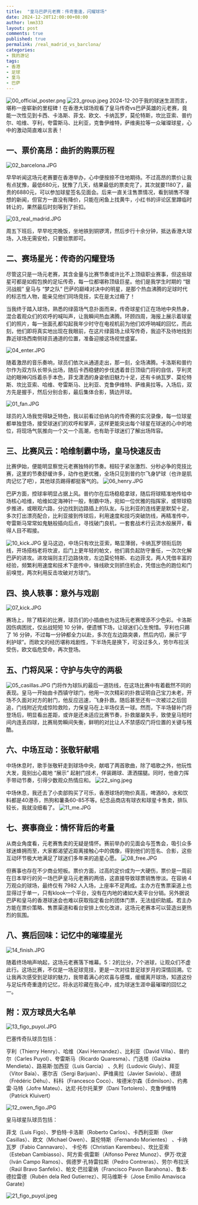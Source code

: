```yaml
---
title:  "皇马巴萨元老赛：传奇重逢，闪耀球场"
date: 2024-12-20T12:00:00+08:00
author: lmm333
layout: post
comments: true
published: true
permalink: /real_madrid_vs_barclona/
categories:
- 我的游记
tags:
- 香港
- 足球
- 皇马
- 巴萨
---
```

![00_official_poster.png](../images/2024/2024-12-20-real_madrid_vs_barclona/00_official_poster.png)
![23_group.jpeg](../images/2024/2024-12-20-real_madrid_vs_barclona/23_group.jpeg)
2024-12-20于我的球迷生涯而言，堪称一座崭新的里程碑！在香港大球场观看了皇马传奇vs巴萨英雄的元老赛，竟能一次性见到卡西、卡洛斯、菲戈、欧文、卡纳瓦罗，莫伦特斯，坎比亚索、普约尔、哈维、亨利，夸雷斯马、比利亚，克鲁伊维特，萨维奥拉等一众璀璨球星，心中的激动简直难以言表！
<!--more-->

## 一、票价高昂：曲折的购票历程
![02_barcelona.JPG](../images/2024/2024-12-20-real_madrid_vs_barclona/02_barcelona.JPG)

早早听闻这场元老赛要在香港举办，心中便按捺不住地期待。不过高昂的票价让我有点犹豫，最低680元，犹豫了几天，结果最低的票卖完了，其次就要1180了，最贵的6880元，可以参加球星签名见面会。后来一直关注售票情况，看到销售不理想的新闻，但官方一直没有降价，只能在闲鱼上找黄牛，小红书的评论区里蹲临时转让的，果然最后时刻等到了折扣。

![03_real_madrid.JPG](../images/2024/2024-12-20-real_madrid_vs_barclona/03_real_madrid.JPG)

周五下班后，早早吃完晚饭，坐地铁到铜锣湾，然后步行十余分钟，抵达香港大球场，入场无需安检，只要验票即可。

## 二、赛场星光：传奇的闪耀登场
尽管这只是一场元老赛，其含金量与比赛节奏或许比不上顶级职业赛事，但这些球星可都是如假包换的足坛传奇，每一位都堪称顶级巨星。他们是我学生时期的 “银河战舰” 皇马与 “梦之队” 巴萨的巅峰对决中的明星，是那个热血沸腾的足球时代的标志性人物，能亲见他们同场竞技，实在是太过瘾了！

当我终于踏入球场，熟悉的绿茵场气息扑面而来，传奇球星们正在场地中央热身，混合着观众们的欢呼的喊叫声，让我瞬间热血沸腾。环顾四周，海报上展示着球星们的照片，每一张面孔都勾起我年少时守在电视机前为他们欢呼呐喊的回忆，而此刻，他们即将真实地出现在我眼前，在这片绿茵场上续写传奇，我迫不及待地找到靠近球场西南侧球员通道的位置，准备迎接这场视觉盛宴。

![04_enter.JPG](../images/2024/2024-12-20-real_madrid_vs_barclona/04_enter.JPG)

随着激昂的音乐奏响，球员们依次从通道走出，那一刻，全场沸腾。卡洛斯和普约尔作为双方队长带头出场，随后卡西稳健的步伐透着昔日顶级门将的自信，亨利灵动的眼神闪烁着杀手本色，菲戈潇洒的身姿依旧魅力十足，还有卡纳瓦罗、莫伦特斯、坎比亚索、哈维、夸雷斯马、比利亚、克鲁伊维特、萨维奥拉等。入场后，双方先是握手，然后分别合影，最后集体合影，猜边开球。

![01_fan.JPG](../images/2024/2024-12-20-real_madrid_vs_barclona/01_fan.JPG)

球员的入场我觉得缺乏特色，我以前看过伯纳乌的传奇赛的实况录像，每一位球星都单独登场，接受球迷们的欢呼和掌声，这样更能突出每个球星在球迷的心中的地位，将现场气氛推向一个又一个高潮，也有助于球迷们了解出场阵容。

## 三、比赛风云：哈维制霸中场，皇马快速反击
比赛伊始，便能明显察觉元老赛独特的节奏。相较于紧张激烈、分秒必争的竞技比赛，这里的节奏舒缓许多，动作也更优雅，全场只见到普约尔飞身铲球（也许是肌肉记忆了吧），其他球员踢得都挺客气的。
![06_henry.JPG](../images/2024/2024-12-20-real_madrid_vs_barclona/06_henry.JPG)

巴萨方面，控球率明显占据上风。普约尔在后场稳稳拿球，随后将球精准地传给中场核心哈维，哈维如定海神针一般，制霸中场，宛如一位优雅的指挥家，或带球稳步推进，或眼观六路，分边找到边路插上的队友。与比利亚的连线更是默契十足，多次打出漂亮配合，比利亚接到传球后，利用速度和技巧突破防线，再精准传中，夸雷斯马常常如鬼魅般插向后点，寻找破门良机，一套套战术行云流水般展开，看得人目不暇接。

![10_kick.JPG](../images/2024/2024-12-20-real_madrid_vs_barclona/10_kick.JPG)
皇马这边，中场只有坎比亚索，略显薄弱，卡纳瓦罗领衔后防线，开场搭档老将坎波，后门上更年轻的帕文，他们肩负起防守重任，一次次化解巴萨的进攻。进攻端则主打边路快攻，左边莫伦特斯、右边菲戈，两人凭借丰富的经验，频繁利用速度和技术下底传中，锋线欧文则抓住机会，凭借出色的跑位和门前嗅觉，两次利用反击攻破对方球门。

## 四、换人轶事：意外与戏剧
![07_kick.JPG](../images/2024/2024-12-20-real_madrid_vs_barclona/07_kick.JPG)

赛场上，除了精彩的比赛，球员们的小插曲也为这场元老赛增添不少色彩。卡洛斯因伤病困扰，仅出战短短 10 分钟，便遗憾下场，让球迷们心生惋惜。亨利也只踢了 16 分钟，不过每一分钟都全力以赴，多次在左边路突袭，然后内切，展示“亨利护球”。而欧文的经历堪称戏剧性，下半场先是换下，可没过多久，劳尔布拉沃受伤，欧文临危受命，再次登场。

## 五、门将风采：守护与失守的两极
![05_casillas.JPG](../images/2024/2024-12-20-real_madrid_vs_barclona/05_casillas.JPG)
门将作为球队的最后一道防线，在这场比赛中有着截然不同的表现。皇马一开始由卡西镇守球门，他用一次次精彩的扑救证明自己宝刀未老，开场不久面对对方的射门，他反应迅速，飞身扑救。随后甚至还有一次被过之后回追，门线附近完成惊险救险，力保皇马在上半场仅丢一球。然而，下半场替补门将登场后，明显看出差距，或许是还未适应比赛节奏，扑救屡屡失手，致使皇马短时间内连丢四球，比赛局势瞬间失衡，鲜明的对比让人不禁感叹门将位置的关键与残酷。

## 六、中场互动：张敬轩献唱
中场休息时，歌手张敬轩走到球场中央，献唱了两首歌曲，除了唱歌之外，他玩性大发，竟别出心裁地 “展示” 起射门技术，佯装踢球、潇洒摆腿。同时，他奋力挥手带动节奏，引得少数观众热情应和。
![22_sing.jpeg](../images/2024/2024-12-20-real_madrid_vs_barclona/22_sing.jpeg)

中场休息，我还去了小卖部购买了可乐，香港球场的物价真高，啤酒80，水和饮料都是40港币，热狗和薯条60-85不等。纪念品商店有球衣和球星卡售卖，排队较长，我就没细看了。
![11_me.JPG](../images/2024/2024-12-20-real_madrid_vs_barclona/11_me.JPG)

## 七、赛事商业：情怀背后的考量

从商业角度看，元老赛售卖的无疑是情怀。赛前举办的见面会与签售会，吸引众多球迷蜂拥而至，大家都渴望近距离接触心中的偶像，得到他们的签名、合影，这些互动环节极大地满足了球迷们多年来的追星心愿。
![08_free.JPG](../images/2024/2024-12-20-real_madrid_vs_barclona/08_free.JPG)

但赛事也存在不少商业短板。票价方面，过高的定价成为一大硬伤，票价是一周前在日本举行的另一场巴萨皇马元老赛的两倍，这直接导致球票销售惨淡。在容纳 4 万观众的球场，最终仅有 7982 人入场，上座率不足两成。主办方在售票渠道上也显得过于单一，只有klook一个平台，没有在内地的诸如大麦平台分销。另外据说巴萨和皇马的香港球迷会也难以获取指定看台的团体门票，无法组织助威。若主办方能在票价策略、售票渠道和看台安排上优化改进，这场元老赛本可以营造出更热烈的氛围。

## 八、赛后回味：记忆中的璀璨星光
![14_finish.JPG](../images/2024/2024-12-20-real_madrid_vs_barclona/14_finish.JPG)

随着终场哨声响起，这场元老赛落下帷幕。5：2的比分，7个进球，让观众们不虚此行。这场比赛，不仅是一场足球竞技，更是一次对往昔足球岁月的深情回溯。它让我再次感受到足球的魅力，我带着满心的欢喜与感慨，缓缓离开球场，知道这份与足坛传奇重逢的记忆，将永远珍藏在我心中，成为球迷生涯中最璀璨的回忆之一。

## 附：双方球员大名单
![13_figo_puyol.JPG](../images/2024/2024-12-20-real_madrid_vs_barclona/13_figo_puyol.JPG)

巴塞传奇队球员包括：

亨利（Thierry Henry）、哈维（Xavi Hernandez）、比利亚（David Villa）、普约尔（Carles Puyol）、夸雷斯马（Ricardo Quaresma）、门迭塔（Gaizka Mendieta）、路易斯·加西亚（Luis Garcia） 、久利（Ludovic Giuly）、拜亚（Vitor Baía）、塞尔吉（Sergi Barjuan）、萨维奥拉（Javier Saviola）、德胡（Frédéric Déhu）、科科（Francesco Coco）、埃德米尔森（Edmilson）、约弗雷·马特（Jofre Mateu）、达尼·托尔托莱罗（Dani Tortolero）、克鲁伊维特（Patrick Kluivert）

![12_owen_figo.JPG](../images/2024/2024-12-20-real_madrid_vs_barclona/12_owen_figo.JPG)

皇马球星队球员包括：

菲戈（Luis Figo）、罗伯特·卡洛斯（Roberto Carlos）、卡西利亚斯（Iker Casillas）、欧文（Michael Owen）、莫伦特斯（Fernando Morientes） 、卡纳瓦罗（Fabio Cannavaro）、 卡伦布（Christian Karembeu）、坎比亚索（Esteban Cambiasso）、阿方索·佩雷斯（Alfonso Perez Munoz）、伊万·坎波（Iván Campo Ramos）、佩德罗·孔特雷拉斯（Pedro Contreras）、劳尔·布拉沃（Raúl Bravo Sanfelix）、帕文·巴拉霍纳（Francisco Pavon Barahona）、鲁本·德拉雷德（Rubén dela Red Gutierrez）、阿马维斯卡（Jose Emilio Amavisca Garate）

![21_figo_puyol.jpeg](../images/2024/2024-12-20-real_madrid_vs_barclona/21_figo_puyol.jpeg)